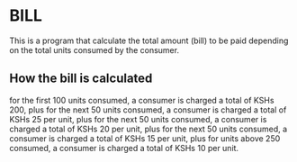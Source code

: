 # BILL
 This is a program that calculate the total amount (bill) to be paid depending on the total units consumed by the consumer.

 ## How the bill is calculated
 for the first 100 units consumed, a consumer is charged a total of KSHs 200,
 plus
    for the next 50 units consumed, a consumer is charged a total of KSHs 25 per unit, plus
    for the next 50 units consumed, a consumer is charged a total of KSHs 20 per unit, plus
    for the next 50 units consumed, a consumer is charged a total of KSHs 15 per unit, plus
    for units above 250 consumed, a consumer is charged a total of KSHs 10 per unit.
 